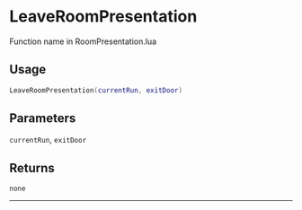 # LeaveRoomPresentation
Function name in RoomPresentation.lua
## Usage
```lua
LeaveRoomPresentation(currentRun, exitDoor)
```
## Parameters
`currentRun`, `exitDoor`
## Returns
`none`

---